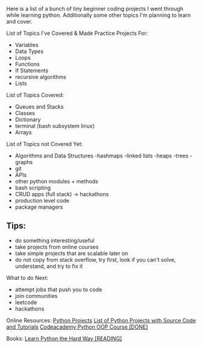 Here is a list of a bunch of tiny beginner coding projects I went through while learning python. Additionally some other topics I'm planning to learn and cover.

List of Topics I've Covered & Made Practice Projects For:
- Variables
- Data Types
- Loops
- Functions
- If Statements
- recursive algorithms
- Lists


List of Topics Covered:
- Queues and Stacks
- Classes
- Dictionary
- terminal (bash subsystem linux)
- Arrays


List of Topics not Covered Yet:
- Algorithms and Data Structures
   -hashmaps
   -linked lists
   -heaps
   -trees
   -graphs
- git
- APIs
- other python modules + methods
- bash scripting
- CRUD apps (full stack) -> hackathons
- production level code
- package managers

Tips:
- 
- do something interesting/useful
- take projects from online courses
- take simple projects that are scalable later on
- do not copy from stack overflow, try first, look if you can't solve, understand, and try to fix it

What to do Next:
- attempt jobs that push you to code
- join communities
- leetcode
- hackathons

Online Resources:
[Python Projects](https://github.com/karan/Projects)
[List of Python Projects with Source Code and Tutorials](https://www.theinsaneapp.com/2021/06/list-of-python-projects-with-source-code-and-tutorials.html)
[Codeacademy Python OOP Course [DONE]](https://www.codecademy.com/courses/learn-intermediate-python-3-object-oriented-programming/lessons/int-python-oop/exercises/polymorphism)

Books:
[Learn Python the Hard Way [READING]](https://github.com/hocchudong/learnpythonthehardway-vn/blob/master/Docs/Learn%20Python%20The%20Hard%20Way,%203rd%20Edition%20.pdf)
